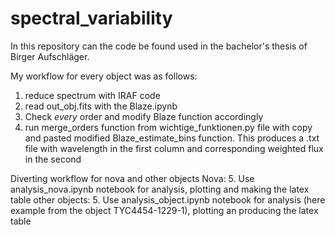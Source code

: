 # spectral_variability

In this repository can the code be found used in the bachelor's thesis of Birger Aufschläger.

My workflow for every object was as follows:
1. reduce spectrum with IRAF code
2. read out_obj.fits with the Blaze.ipynb
3. Check *every* order and modify Blaze function accordingly
4. run merge_orders function from wichtige_funktionen.py file with copy and pasted modified Blaze_estimate_bins function.
    This produces a .txt file with wavelength in the first column and corresponding weighted flux in the second

Diverting workflow for nova and other objects
Nova:
5. Use analysis_nova.ipynb notebook for analysis, plotting and making the latex table
other objects:
5. Use analysis_object.ipynb notebook for analysis (here example from the object TYC4454-1229-1), plotting an producing the latex table
